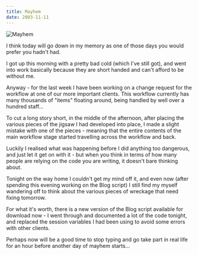 ```yaml
---
title: Mayhem
date: 2003-11-11
---
```


![Mayhem](https://source.unsplash.com/vP3pnOoCiYE/1600x900)

I think today will go down in my memory as one of those days you would prefer you hadn't had.

I got up this morning with a pretty bad cold (which I've still got), and went into work basically because they are short handed and can't afford to be without me.

Anyway - for the last week I have been working on a change request for the workflow at one of our more important clients. This workflow currently has many thousands of "items" floating around, being handled by well over a hundred staff...

To cut a long story short, in the middle of the afternoon, after placing the various pieces of the jigsaw I had developed into place, I made a slight mistake with one of the pieces - meaning that the entire contents of the main workflow stage started travelling across the workflow and back.

Luckily I realised what was happening before I did anything too dangerous, and just let it get on with it - but when you think in terms of how many people are relying on the code you are writing, it doesn't bare thinking about.

Tonight on the way home I couldn't get my mind off it, and even now (after spending this evening working on the Blog script) I still find my myself wandering off to think about the various pieces of wreckage that need fixing tomorrow.

For what it's worth, there is a new version of the Blog script available for download now - I went through and documented a lot of the code tonight, and replaced the session variables I had been using to avoid some errors with other clients.

Perhaps now will be a good time to stop typing and go take part in real life for an hour before another day of mayhem starts...